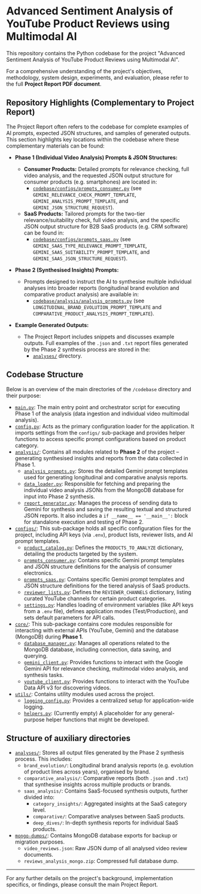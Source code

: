 # Advanced Sentiment Analysis of YouTube Product Reviews using Multimodal AI

This repository contains the Python codebase for the project "Advanced Sentiment Analysis of YouTube Product Reviews using Multimodal AI".

For a comprehensive understanding of the project's objectives, methodology, system design, experiments, and evaluation, please refer to the full **Project Report PDF document**.

## Repository Highlights (Complementary to Project Report)

The Project Report often refers to the codebase for complete examples of AI prompts, expected JSON structures, and samples of generated outputs. This section highlights key locations within the codebase where these complementary materials can be found:

*   **Phase 1 (Individual Video Analysis) Prompts & JSON Structures:**
    *   **Consumer Products:** Detailed prompts for relevance checking, full video analysis, and the requested JSON output structure for consumer products (e.g. smartphones) are located in:
        *   [`codebase/configs/prompts_consumer.py`](./codebase/configs/prompts_consumer.py) (see `GEMINI_RELEVANCE_CHECK_PROMPT_TEMPLATE`, `GEMINI_ANALYSIS_PROMPT_TEMPLATE`, and `GEMINI_JSON_STRUCTURE_REQUEST`).
    *   **SaaS Products:** Tailored prompts for the two-tier relevance/suitability check, full video analysis, and the specific JSON output structure for B2B SaaS products (e.g. CRM software) can be found in:
        *   [`codebase/configs/prompts_saas.py`](./codebase/configs/prompts_saas.py) (see `GEMINI_SAAS_TYPE_RELEVANCE_PROMPT_TEMPLATE`, `GEMINI_SAAS_SUITABILITY_PROMPT_TEMPLATE`, and `GEMINI_SAAS_JSON_STRUCTURE_REQUEST`).

*   **Phase 2 (Synthesised Insights) Prompts:**
    *   Prompts designed to instruct the AI to synthesise multiple individual analyses into broader reports (longitudinal brand evolution and comparative product analysis) are available in:
        *   [`codebase/analysis/analysis_prompts.py`](./codebase/analysis/analysis_prompts.py) (see `LONGITUDINAL_BRAND_EVOLUTION_PROMPT_TEMPLATE` and `COMPARATIVE_PRODUCT_ANALYSIS_PROMPT_TEMPLATE`).

*   **Example Generated Outputs:**
    *   The Project Report includes snippets and discusses example outputs. Full examples of the `.json` and `.txt` report files generated by the Phase 2 synthesis process are stored in the:
        *   [`analyses/`](./analyses/) directory.

## Codebase Structure

Below is an overview of the main directories of the `/codebase` directory and their purpose:

*   [`main.py`](./codebase/main.py): The main entry point and orchestrator script for executing Phase 1 of the analysis (data ingestion and individual video multimodal analysis).
*   [`config.py`](./codebase/config.py): Acts as the primary configuration loader for the application. It imports settings from the `configs/` sub-package and provides helper functions to access specific prompt configurations based on product category.
*   [`analysis/`](./codebase/analysis/): Contains all modules related to **Phase 2** of the project – generating synthesised insights and reports from the data collected in Phase 1.
    *   [`analysis_prompts.py`](./codebase/analysis/analysis_prompts.py): Stores the detailed Gemini prompt templates used for generating longitudinal and comparative analysis reports.
    *   [`data_loader.py`](./codebase/analysis/data_loader.py): Responsible for fetching and preparing the individual video analysis JSONs from the MongoDB database for input into Phase 2 synthesis.
    *   [`report_generator.py`](./codebase/analysis/report_generator.py): Manages the process of sending data to Gemini for synthesis and saving the resulting textual and structured JSON reports. It also includes a `if __name__ == '__main__':` block for standalone execution and testing of Phase 2.
*   [`configs/`](./codebase/configs/): This sub-package holds all specific configuration files for the project, including API keys (via `.env`), product lists, reviewer lists, and AI prompt templates.
    *   [`product_catalog.py`](./codebase/configs/product_catalog.py): Defines the `PRODUCTS_TO_ANALYZE` dictionary, detailing the products targeted by the system.
    *   [`prompts_consumer.py`](./codebase/configs/prompts_consumer.py): Contains specific Gemini prompt templates and JSON structure definitions for the analysis of consumer electronics.
    *   [`prompts_saas.py`](./codebase/configs/prompts_saas.py): Contains specific Gemini prompt templates and JSON structure definitions for the tiered analysis of SaaS products.
    *   [`reviewer_lists.py`](./codebase/configs/reviewer_lists.py): Defines the `REVIEWER_CHANNELS` dictionary, listing curated YouTube channels for certain product categories.
    *   [`settings.py`](./codebase/configs/settings.py): Handles loading of environment variables (like API keys from a `.env` file), defines application modes (Test/Production), and sets default parameters for API calls.
*   [`core/`](./codebase/core/): This sub-package contains core modules responsible for interacting with external APIs (YouTube, Gemini) and the database (MongoDB) during **Phase 1**.
    *   [`database_manager.py`](./codebase/core/database_manager.py): Manages all operations related to the MongoDB database, including connection, data saving, and querying.
    *   [`gemini_client.py`](./codebase/core/gemini_client.py): Provides functions to interact with the Google Gemini API for relevance checking, multimodal video analysis, and synthesis tasks.
    *   [`youtube_client.py`](./codebase/core/youtube_client.py): Provides functions to interact with the YouTube Data API v3 for discovering videos.
*   [`utils/`](./codebase/utils/): Contains utility modules used across the project.
    *   [`logging_config.py`](./codebase/utils/logging_config.py): Provides a centralized setup for application-wide logging.
    *   [`helpers.py`](./codebase/utils/helpers.py): (Currently empty) A placeholder for any general-purpose helper functions that might be developed.

## Structure of auxiliary directories

*   [`analyses/`](./analyses/): Stores all output files generated by the Phase 2 synthesis process. This includes:
    *   `brand_evolution/`: Longitudinal brand analysis reports (e.g. evolution of product lines across years), organised by brand.
    *   `comparative_analysis/`: Comparative reports (both `.json` and `.txt`) that synthesise insights across multiple products or brands.
    *   `saas_analysis/`: Contains SaaS-focused synthesis outputs, further divided into:
        *   `category_insights/`: Aggregated insights at the SaaS category level.
        *   `comparative/`: Comparative analyses between SaaS products.
        *   `deep_dives/`: In-depth synthesis reports for individual SaaS products.
*   [`mongo-dumps/`](./mongo-dumps/): Contains MongoDB database exports for backup or migration purposes.
    *   `video_reviews.json`: Raw JSON dump of all analysed video review documents.
    *   `reviews_analysis_mongo.zip`: Compressed full database dump.

---

For any further details on the project's background, implementation specifics, or findings, please consult the main Project Report.
